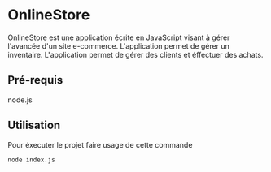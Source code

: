 # OnlineStore
OnlineStore est une application écrite en JavaScript visant à gérer l'avancée d'un site e-commerce. L'application permet de gérer un inventaire. L'application permet de gérer des clients et éffectuer des achats.

## Pré-requis
node.js

## Utilisation
Pour éxecuter le projet faire usage de cette commande 
```bash 
node index.js
```